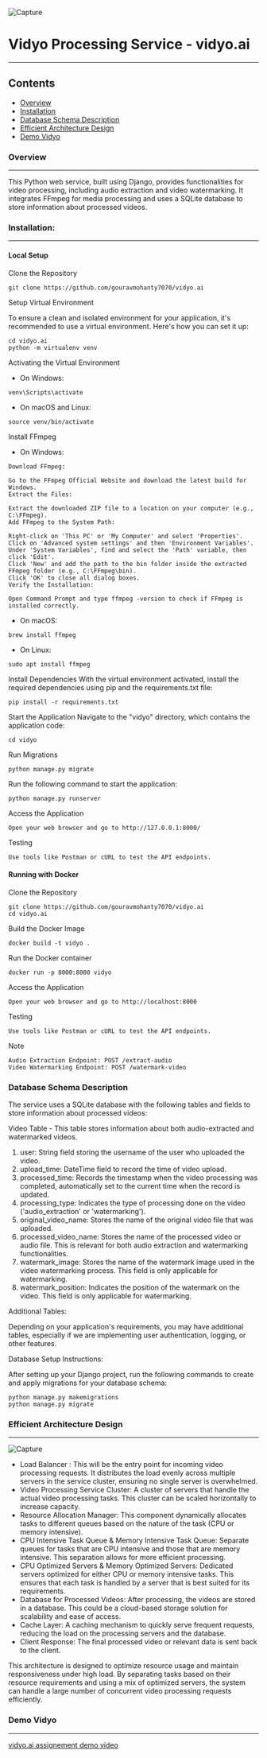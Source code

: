 ![Capture](https://be.farazdev.com/wp-content/uploads/2023/10/vidyo-ai-1024x576.png)

# Vidyo Processing Service - vidyo.ai
---

Contents
---

* [Overview](#overview)
* [Installation](#installation)
* [Database Schema Description](#database-schema-description)
* [Efficient Architecture Design](#efficient-architecture-design)
* [Demo Vidyo](#demo-vidyo)



### Overview 
---
This Python web service, built using Django, provides functionalities for video processing, including audio extraction and video watermarking. It integrates FFmpeg for media processing and uses a SQLite database to store information about processed videos.

### Installation:
---

#### Local Setup

Clone the Repository

```
git clone https://github.com/gouravmohanty7070/vidyo.ai
```

Setup Virtual Environment

To ensure a clean and isolated environment for your application, it's recommended to use a virtual environment. Here's how you can set it up:

```
cd vidyo.ai
python -m virtualenv venv
```
Activating the Virtual Environment
- On Windows:
```
venv\Scripts\activate
```

- On macOS and Linux:

```
source venv/bin/activate
```
Install FFmpeg
- On Windows:
```
Download FFmpeg:

Go to the FFmpeg Official Website and download the latest build for Windows.
Extract the Files:

Extract the downloaded ZIP file to a location on your computer (e.g., C:\FFmpeg).
Add FFmpeg to the System Path:

Right-click on 'This PC' or 'My Computer' and select 'Properties'.
Click on 'Advanced system settings' and then 'Environment Variables'.
Under 'System Variables', find and select the 'Path' variable, then click 'Edit'.
Click 'New' and add the path to the bin folder inside the extracted FFmpeg folder (e.g., C:\FFmpeg\bin).
Click 'OK' to close all dialog boxes.
Verify the Installation:

Open Command Prompt and type ffmpeg -version to check if FFmpeg is installed correctly.
```

- On macOS:

```
brew install ffmpeg
```

- On Linux:

```
sudo apt install ffmpeg
```

Install Dependencies
With the virtual environment activated, install the required dependencies using pip and the requirements.txt file:
```
pip install -r requirements.txt
```

Start the Application
Navigate to the "vidyo" directory, which contains the application code:
```
cd vidyo
```

Run Migrations
```
python manage.py migrate
```

Run the following command to start the application:
```
python manage.py runserver
```

Access the Application

```
Open your web browser and go to http://127.0.0.1:8000/
```

Testing

```
Use tools like Postman or cURL to test the API endpoints.
```




#### Running with Docker

Clone the Repository

```
git clone https://github.com/gouravmohanty7070/vidyo.ai
cd vidyo.ai
```

Build the Docker Image

```
docker build -t vidyo .
```

Run the Docker container

```
docker run -p 8000:8000 vidyo
```
Access the Application

```
Open your web browser and go to http://localhost:8000
```

Testing

```
Use tools like Postman or cURL to test the API endpoints.
```

Note

```
Audio Extraction Endpoint: POST /extract-audio
Video Watermarking Endpoint: POST /watermark-video
```

### Database Schema Description

The service uses a SQLite database with the following tables and fields to store information about processed videos:

Video Table - This table stores information about both audio-extracted and watermarked videos.

<ol>
  <li>user: String field storing the username of the user who uploaded the video.</li>
  <li>upload_time: DateTime field to record the time of video upload.</li>
  <li>processed_time: Records the timestamp when the video processing was completed, automatically set to the current time when the record is updated.</li>
  <li>processing_type: Indicates the type of processing done on the video ('audio_extraction' or 'watermarking').</li>
  <li>original_video_name: Stores the name of the original video file that was uploaded.</li>
  <li>processed_video_name: Stores the name of the processed video or audio file. This is relevant for both audio extraction and watermarking functionalities.</li>
  <li>watermark_image: Stores the name of the watermark image used in the video watermarking process. This field is only applicable for watermarking.</li>
  <li>watermark_position: Indicates the position of the watermark on the video. This field is only applicable for watermarking.</li>
</ol>

Additional Tables:

Depending on your application's requirements, you may have additional tables, especially if we are implementing user authentication, logging, or other features.

Database Setup Instructions:

After setting up your Django project, run the following commands to create and apply migrations for your database schema:

```
python manage.py makemigrations
python manage.py migrate
```

### Efficient Architecture Design 
---

![Capture](https://res.cloudinary.com/divr26z8e/image/upload/v1699696290/Efficient_Architecture_for_Video_Processing_Service_xqrqkj.png)

<ul>
  <li>Load Balancer : This will be the entry point for incoming video processing requests. It distributes the load evenly across multiple servers in the service cluster, ensuring no single server is overwhelmed.</li>
  <li>Video Processing Service Cluster: A cluster of servers that handle the actual video processing tasks. This cluster can be scaled horizontally to increase capacity.</li>
  <li>Resource Allocation Manager: This component dynamically allocates tasks to different queues based on the nature of the task (CPU or memory intensive).</li>
  <li>CPU Intensive Task Queue & Memory Intensive Task Queue: Separate queues for tasks that are CPU intensive and those that are memory intensive. This separation allows for more efficient processing.</li>
  <li>CPU Optimized Servers & Memory Optimized Servers: Dedicated servers optimized for either CPU or memory intensive tasks. This ensures that each task is handled by a server that is best suited for its requirements.</li>
  <li>Database for Processed Videos: After processing, the videos are stored in a database. This could be a cloud-based storage solution for scalability and ease of access.</li>
  <li>Cache Layer: A caching mechanism to quickly serve frequent requests, reducing the load on the processing servers and the database.</li>
  <li>Client Response: The final processed video or relevant data is sent back to the client.</li>
</ul>

This architecture is designed to optimize resource usage and maintain responsiveness under high load. By separating tasks based on their resource requirements and using a mix of optimized servers, the system can handle a large number of concurrent video processing requests efficiently.

### Demo Vidyo
---

[vidyo.ai assignement demo video](https://drive.google.com/file/d/1PnR9k0gLxZD28Btysv_tVGGp8q_NdUVK/view?usp=sharing)

